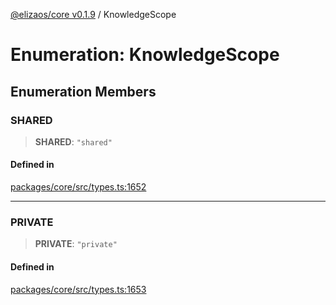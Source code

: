 [@elizaos/core v0.1.9](../index.md) / KnowledgeScope

# Enumeration: KnowledgeScope

## Enumeration Members

### SHARED

> **SHARED**: `"shared"`

#### Defined in

[packages/core/src/types.ts:1652](https://github.com/abilmansuryeshmuratov/tutorial_agent/blob/main/packages/core/src/types.ts#L1652)

***

### PRIVATE

> **PRIVATE**: `"private"`

#### Defined in

[packages/core/src/types.ts:1653](https://github.com/abilmansuryeshmuratov/tutorial_agent/blob/main/packages/core/src/types.ts#L1653)
